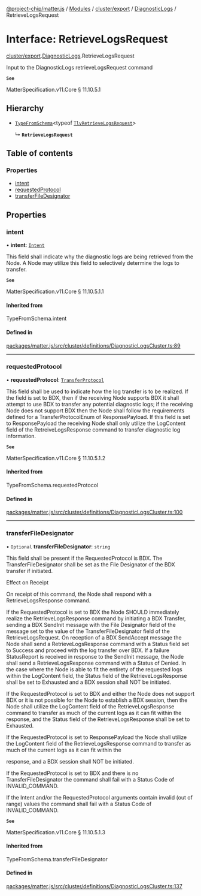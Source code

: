 [@project-chip/matter.js](../README.md) / [Modules](../modules.md) / [cluster/export](../modules/cluster_export.md) / [DiagnosticLogs](../modules/cluster_export.DiagnosticLogs.md) / RetrieveLogsRequest

# Interface: RetrieveLogsRequest

[cluster/export](../modules/cluster_export.md).[DiagnosticLogs](../modules/cluster_export.DiagnosticLogs.md).RetrieveLogsRequest

Input to the DiagnosticLogs retrieveLogsRequest command

**`See`**

MatterSpecification.v11.Core § 11.10.5.1

## Hierarchy

- [`TypeFromSchema`](../modules/tlv_export.md#typefromschema)\<typeof [`TlvRetrieveLogsRequest`](../modules/cluster_export.DiagnosticLogs.md#tlvretrievelogsrequest)\>

  ↳ **`RetrieveLogsRequest`**

## Table of contents

### Properties

- [intent](cluster_export.DiagnosticLogs.RetrieveLogsRequest.md#intent)
- [requestedProtocol](cluster_export.DiagnosticLogs.RetrieveLogsRequest.md#requestedprotocol)
- [transferFileDesignator](cluster_export.DiagnosticLogs.RetrieveLogsRequest.md#transferfiledesignator)

## Properties

### intent

• **intent**: [`Intent`](../enums/cluster_export.DiagnosticLogs.Intent.md)

This field shall indicate why the diagnostic logs are being retrieved from the Node. A Node may utilize this
field to selectively determine the logs to transfer.

**`See`**

MatterSpecification.v11.Core § 11.10.5.1.1

#### Inherited from

TypeFromSchema.intent

#### Defined in

[packages/matter.js/src/cluster/definitions/DiagnosticLogsCluster.ts:89](https://github.com/project-chip/matter.js/blob/904d0c9b952b91f28a21803759c5e5c66ee4d272/packages/matter.js/src/cluster/definitions/DiagnosticLogsCluster.ts#L89)

___

### requestedProtocol

• **requestedProtocol**: [`TransferProtocol`](../enums/cluster_export.DiagnosticLogs.TransferProtocol.md)

This field shall be used to indicate how the log transfer is to be realized. If the field is set to BDX,
then if the receiving Node supports BDX it shall attempt to use BDX to transfer any potential diagnostic
logs; if the receiving Node does not support BDX then the Node shall follow the requirements defined for a
TransferProtocolEnum of ResponsePayload. If this field is set to ResponsePayload the receiving Node shall
only utilize the LogContent field of the RetreiveLogsResponse command to transfer diagnostic log information.

**`See`**

MatterSpecification.v11.Core § 11.10.5.1.2

#### Inherited from

TypeFromSchema.requestedProtocol

#### Defined in

[packages/matter.js/src/cluster/definitions/DiagnosticLogsCluster.ts:100](https://github.com/project-chip/matter.js/blob/904d0c9b952b91f28a21803759c5e5c66ee4d272/packages/matter.js/src/cluster/definitions/DiagnosticLogsCluster.ts#L100)

___

### transferFileDesignator

• `Optional` **transferFileDesignator**: `string`

This field shall be present if the RequestedProtocol is BDX. The TransferFileDesignator shall be set as the
File Designator of the BDX transfer if initiated.

Effect on Receipt

On receipt of this command, the Node shall respond with a RetrieveLogsResponse command.

If the RequestedProtocol is set to BDX the Node SHOULD immediately realize the RetrieveLogsResponse command
by initiating a BDX Transfer, sending a BDX SendInit message with the File Designator field of the message
set to the value of the TransferFileDesignator field of the RetrieveLogsRequest. On reception of a BDX
SendAccept message the Node shall send a RetrieveLogsResponse command with a Status field set to Success and
proceed with the log transfer over BDX. If a failure StatusReport is received in response to the SendInit
message, the Node shall send a RetrieveLogsResponse command with a Status of Denied. In the case where the
Node is able to fit the entirety of the requested logs within the LogContent field, the Status field of the
RetrieveLogsResponse shall be set to Exhausted and a BDX session shall NOT be initiated.

If the RequestedProtocol is set to BDX and either the Node does not support BDX or it is not possible for
the Node to establish a BDX session, then the Node shall utilize the LogContent field of the
RetrieveLogsResponse command to transfer as much of the current logs as it can fit within the response, and
the Status field of the RetrieveLogsResponse shall be set to Exhausted.

If the RequestedProtocol is set to ResponsePayload the Node shall utilize the LogContent field of the
RetrieveLogsResponse command to transfer as much of the current logs as it can fit within the

response, and a BDX session shall NOT be initiated.

If the RequestedProtocol is set to BDX and there is no TransferFileDesignator the command shall fail with a
Status Code of INVALID_COMMAND.

If the Intent and/or the RequestedProtocol arguments contain invalid (out of range) values the command shall
fail with a Status Code of INVALID_COMMAND.

**`See`**

MatterSpecification.v11.Core § 11.10.5.1.3

#### Inherited from

TypeFromSchema.transferFileDesignator

#### Defined in

[packages/matter.js/src/cluster/definitions/DiagnosticLogsCluster.ts:137](https://github.com/project-chip/matter.js/blob/904d0c9b952b91f28a21803759c5e5c66ee4d272/packages/matter.js/src/cluster/definitions/DiagnosticLogsCluster.ts#L137)
